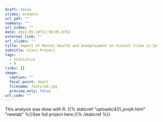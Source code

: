 ```yaml
---
draft: false
slides: example
url_pdf: ""
summary: ""
url_video: ""
date: 2022-05-10T22:50:05.875Z
external_link: ""
url_slides: ""
title: Impact of Mental Health and Unemployment on Violent Crime in Select US Counties
subtitle: Stats Project
tags:
  - Statistics
  - R
links: []
image:
  caption: ""
  focal_point: Smart
  filename: featured.jpg
  preview_only: false
url_code: ""
---
```

This analysis was done with R. {{% staticref "uploads/431_projA.html" "newtab" %}}See full project here.{{% /staticref %}}
